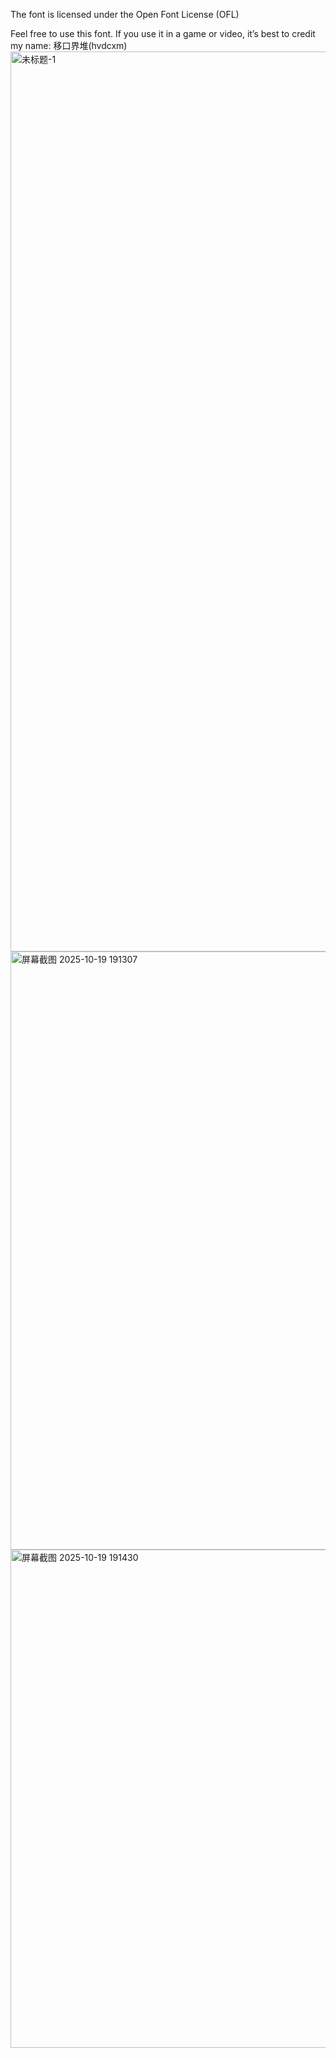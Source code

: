 The font is licensed under the Open Font License (OFL)

Feel free to use this font. If you use it in a game or video, it’s best to credit my name: 移口界堆(hvdcxm)
<img width="2560" height="1440" alt="未标题-1" src="https://github.com/user-attachments/assets/cdff5a2a-59ac-4610-bc19-15cba93c0f13" />
<img width="1722" height="957" alt="屏幕截图 2025-10-19 191307" src="https://github.com/user-attachments/assets/5b2c8e3b-4fe7-448a-a4f4-e8b2fe09b7c8" />
<img width="1722" height="797" alt="屏幕截图 2025-10-19 191430" src="https://github.com/user-attachments/assets/c2e3ae01-c4c5-4b1d-afe9-2635598797a1" />
